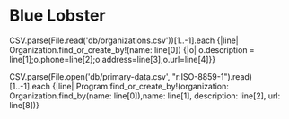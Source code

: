 Blue Lobster
================

CSV.parse(File.read('db/organizations.csv'))[1..-1].each {|line| Organization.find_or_create_by!(name: line[0]) {|o| o.description = line[1];o.phone=line[2];o.address=line[3];o.url=line[4]}}

CSV.parse(File.open('db/primary-data.csv', "r:ISO-8859-1").read)[1..-1].each {|line| Program.find_or_create_by!(organization: Organization.find_by(name: line[0]),name: line[1], description: line[2], url: line[8])}